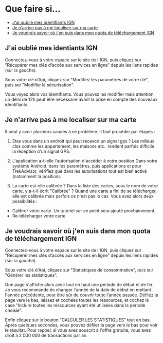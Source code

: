 # Que faire si...

* [J'ai oublié mes identifiants IGN](#TOC-id-ign)
* [Je n'arrive pas à me localiser sur ma carte](#TOC-loc)
* [Je voudrais savoir où j'en suis dans mon quota de téléchargement IGN](#TOC-quota-IGN)

## <a name="TOC-id-ign"></a> J'ai oublié mes identiants IGN

Connectez-vous à votre espace sur le site de l'IGN, puis cliquez sur "Récupérer mes clés d'accès aux services en ligne" depuis les liens rapides (sur la gauche).

Sous votre clé d'Api, cliquez sur "Modifiez les paramètres de votre clé", puis sur "Modifier la sécurisation".

Vous voyez alors vos identifiants. Vous pouvez les modifier mais attention, un délai de 12h peut être nécessaire avant la prise en compte des nouveaux identifiants.

## <a name="TOC-loc"></a>Je n'arrive pas à me localiser sur ma carte

Il peut y avoir plusieurs causes à ce problème. Il faut procéder par étapes :

1. Etes vous dans un endroit qui peut recevoir un signal gps ? 
  Les milieux clos comme les appartement, les maisons etc.. rendent parfois difficile la réception d'un signal GPS.

2. L'application a-t-elle l'autorisation d'accéder à votre position
  Dans votre système Android, dans les paramètres, puis applications et pour TrekAdvisor, vérifiez que dans les autorisations tout est bien activé (notamment la position).

3. La carte est-elle calibrée ?
  Dans la liste des cartes, sous le nom de votre carte, y a-t-il écrit "Calibrée" ? 
  Quand une carte a fini de se télécharger, elle est calibrée mais parfois ce n'est pas le cas. Vous avez alors deux possibilités :
  * Calibrer votre carte. Un tutoriel sur ce point sera ajouté prochainement.
  * Re-télécharger votre carte

## <a name="TOC-quota-IGN"></a> Je voudrais savoir où j'en suis dans mon quota de téléchargement IGN

Connectez-vous à votre espace sur le site de l'IGN, puis cliquez sur "Récupérer mes clés d'accès aux services en ligne" depuis les liens rapides (sur la gauche).

Sous votre clé d'Api, cliquez sur "Statistiques de consommation", puis sur "Générer les statistiques".

Une page s'affiche alors avec tout en haut une période de début et de fin. Je vous recommande de changer l'année de la date de début en mettant l'année précédente, pour être sûr de couvrir toute l'année passée. 
Défilez la page vers le bas, laissez et cochées toutes les ressources, et cochez la case "Inclure toutes les ressources ayant été utilisées dans la période choisie".

Enfin cliquez sur le bouton "CALCULER LES STATISTIQUES" tout en bas. Après quelques secondes, vous pouvez défiler la page vers le bas pour voir le résultat. Pour rappel, si vous avez souscrit à l'offre gratuite, vous avez droit à 2 000 000 de transactions par an.



